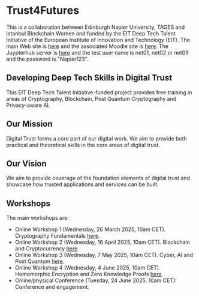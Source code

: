 # Trust4Futures
This is a collaboration between Edinburgh Napier University, TAGES and Istanbul Blockchain Women and funded by the EIT Deep Tech Talent Initiative of the European Institute of Innovation and Technology (EIT). The main Web site is [here](https://trust4futures.com/) and the associated Moodle site is [here](https://moodlecommunity.napier.ac.uk/course/view.php?id=960). The Juypterhub server is [here](http://cipherctf.com) and the test user name is net01, net02 or net03 and the password is "Napier123".

## Developing Deep Tech Skills in Digital Trust

This EIT Deep Tech Talent Initiative-funded project provides free training in areas of Cryptography, Blockchain, Post Quantum Cryptography and Privacy-aware AI.

## Our Mission

Digital Trust forms a core part of our digital work. We aim to provide both practical and theoretical skills in the core areas of digital trust.

## Our Vision

We aim to provide coverage of the foundation elements of digital trust and showcase how trusted applications and services can be built.


## Workshops
The main workshops are:

* Online Workshop 1 (Wednesday, 26 March 2025, 10am CET). Cryptography Fundamentals [here](https://github.com/billbuchanan/trust4futures/tree/main/workshop_01).
* Online Workshop 2 (Wednesday, 16 April 2025, 10am CET). Blockchain and Cryptocurrency [here](https://github.com/billbuchanan/trust4futures/tree/main/workshop_02).
* Online Workshop 3 (Wednesday, 7 May 2025, 10am CET). Cyber, AI and Post Quantum [here](https://github.com/billbuchanan/trust4futures/tree/main/workshop_03).
* Online Workshop 4 (Wednesday, 4 June 2025, 10am CET). Homomorphic Encryption and Zero Knowledge Proofs [here](https://github.com/billbuchanan/trust4futures/tree/main/workshop_04).
* Online/physical Conference (Tuesday, 24 June 2025, 10am CET): Conference and engagement.



